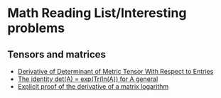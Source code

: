 # Math Reading List/Interesting problems

## Tensors and matrices
- [Derivative of Determinant of Metric Tensor With Respect to Entries](https://www.physicsforums.com/threads/derivative-of-determinant-of-metric-tensor-with-respect-to-entries.1010498/)
- [The identity det(A) = exp(Tr(ln(A)) for A general](https://math.stackexchange.com/questions/1487773/the-identity-deta-exptrlna-for-a-general)
- [Explicit proof of the derivative of a matrix logarithm](https://math.stackexchange.com/questions/723262/explicit-proof-of-the-derivative-of-a-matrix-logarithm)
